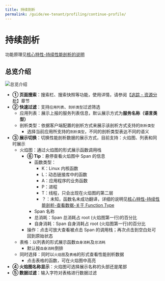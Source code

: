 ```yaml
---
title: 持续剖析
permalink: /guide/ee-tenant/profiling/continue-profile/
---
```


# 持续剖析

功能原理见[核心特性-持续性能剖析的说明](../../../features/continuous-profiling/auto-profiling)

## 总览介绍

![总览介绍](https://yunshan-guangzhou.oss-cn-beijing.aliyuncs.com/pub/pic/202405146642dfb068b35.png)

- **① 页面搜索**：搜索栏、搜索快照等功能，使用详情，请参阅【[追踪 - 资源分析](../tracing/service-list/)】章节
- **② 快速过滤**：支持`应用列表`、`剖析类型`过滤筛选
  - 应用列表：展示上报的服务列表信息，默认展示方式为**服务名称（语言类型）**
  - 剖析类型：依据客户端配置的剖析方式来展示该剖析方式支持的`剖析类型`
    - 选择当前应用所支持的`剖析类型`，不同的剖析类型表达不同的语义
- **③ 展示切换**：切换性能剖析数据的展示方式，目前支持：火焰图、列表和同时展示
  - 火焰图：通过火焰图的形式展示函数调用栈
    - **⑥ Tip**：悬停查看火焰图中 Span 的信息
      - 函数类型：
        - K：Linux 内核函数
        - L：动态链接库中的函数
        - A：应用程序的业务函数
        - P：进程
        - T：线程，只会出现在火焰图的第二层
        - ？：未知，函数名未成功翻译，详细的说明见[核心特性-持续性能剖析-查看数据-关于 Function Type](../../../features/continuous-profiling/data/)
      - Span 名称
      - 总消耗：Span 总消耗占 root (火焰图第一行)的百分比
      - 自身消耗：Span 自身消耗占 root (火焰图第一行)的百分比
    - 操作：点击可放大查看被点击 Span 的调用栈；再次点击到空白处可回到原始状态
  - 表格：以列表的形式展示函数`自身消耗`及`总消耗`
    - 默认按`自身消耗`倒排
  - 同时选择：同时以`火焰图`及`表格`的形式查看性能剖析数据
    - 点击表格的函数，可在火焰图中高亮
- **④ 火焰图名称显示**：火焰图可选择展示名称的头部还是尾部
- **⑤ 数据过滤**：输入字符对表格进行数据过滤
